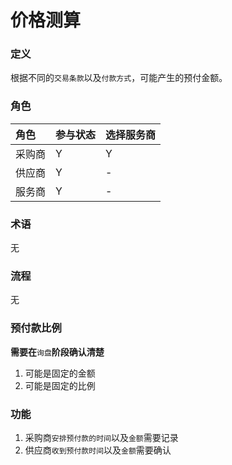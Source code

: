 # 价格测算

### 定义

根据不同的`交易条款`以及`付款方式`，可能产生的预付金额。

### 角色

| 角色 | 参与状态 | 选择服务商 |
| :--- | :--- | :--- |
| 采购商 | Y | Y |
| 供应商 | Y | - |
| 服务商 | Y | - |

### 术语

无

### 流程

无

### 预付款比例

**需要在**`询盘`**阶段确认清楚**

1. 可能是固定的金额
2. 可能是固定的比例

### 功能

1. 采购商`安排预付款的时间`以及`金额`需要记录
2. 供应商`收到预付款时间`以及`金额`需要确认



